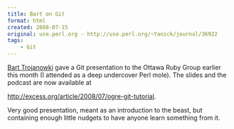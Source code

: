 ```yaml
---
title: Bart on Git
format: html
created: 2008-07-15
original: use.perl.org - http://use.perl.org/~Yanick/journal/36922
tags:
    - Git
---
```



<p> <a href="http://www.jukie.net/~bart/blog" rel="nofollow">Bart Trojanowki</a> gave a Git presentation to the Ottawa Ruby Group earlier
this month (I attended as a deep undercover Perl mole).  The slides and the
podcast are now available at

<a href="http://excess.org/article/2008/07/ogre-git-tutorial" rel="nofollow">http://excess.org/article/2008/07/ogre-git-tutorial</a>.</p><p>Very good presentation, meant as an introduction to the beast, but
containing enough little nudgets to have anyone learn something from
it.</p>
